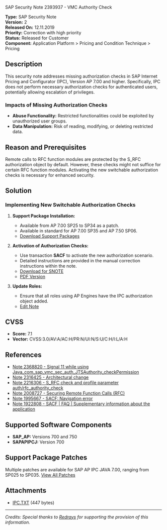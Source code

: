 SAP Security Note 2393937 - VMC Authority Check

**Type:** SAP Security Note  
**Version:** 2  
**Released On:** 12.11.2019  
**Priority:** Correction with high priority  
**Status:** Released for Customer  
**Component:** Application Platform > Pricing and Condition Technique > Pricing

## Description

This security note addresses missing authorization checks in SAP Internet Pricing and Configurator (IPC), Version AP 7.00 and higher. Specifically, IPC does not perform necessary authorization checks for authenticated users, potentially allowing escalation of privileges.

### Impacts of Missing Authorization Checks

- **Abuse Functionality:** Restricted functionalities could be exploited by unauthorized user groups.
- **Data Manipulation:** Risk of reading, modifying, or deleting restricted data.

## Reason and Prerequisites

Remote calls to RFC function modules are protected by the S_RFC authorization object by default. However, these checks might not suffice for certain RFC function modules. Activating the new switchable authorization checks is necessary for enhanced security.

## Solution

### Implementing New Switchable Authorization Checks

1. **Support Package Installation:**
   - Available from AP 7.00 SP25 to SP34 as a patch.
   - Available in standard for AP 7.00 SP35 and AP 7.50 SP06.
   - [Download Support Packages](https://me.sap.com/supportpackage/SAPKNA7035)

2. **Activation of Authorization Checks:**
   - Use transaction **SACF** to activate the new authorization scenario.
   - Detailed instructions are provided in the manual correction instructions within the note.
   - [Download for SNOTE](https://notesdownloads.sap.com/note/0040000002022542019)
   - [PDF Version](https://me.sap.com/sap/support/sfm/notes/print/0002393937?language=en-US&token=46552C2A330657E12DC423C96A253B61)

3. **Update Roles:**
   - Ensure that all roles using AP Engines have the IPC authorization object added.
   - [Edit Note](https://me.sap.com/sap/support/notes/edit/0002393937)

## CVSS

- **Score:** 7.1
- **Vector:** CVSS:3.0/AV:A/AC:H/PR:N/UI:N/S:U/C:H/I:L/A:H

## References

- [Note 2368820 - Signal 11 while using Java_com_sap_vmc_sec_auth_JTSAuthority_checkPermission](https://me.sap.com/notes/2368820)
- [Note 2316425 - Architectural change](https://me.sap.com/notes/2316425)
- [Note 2216306 - S_RFC check and profile parameter auth/rfc_authority_check](https://me.sap.com/notes/2216306)
- [Note 2008727 - Securing Remote Function Calls (RFC)](https://me.sap.com/notes/2008727)
- [Note 1995667 - SACF: Navigation error](https://me.sap.com/notes/1995667)
- [Note 1922808 - SACF | FAQ | Supplementary information about the application](https://me.sap.com/notes/1922808)

## Supported Software Components

- **SAP_AP:** Versions 700 and 750
- **SAPAPIPCJ:** Version 700

## Support Package Patches

Multiple patches are available for SAP AP IPC JAVA 7.00, ranging from SP025 to SP035. [View All Patches](https://me.sap.com/supportpackage/SAPKNA7035)

## Attachments

- [IPC.TXT](https://me.sap.com/sap/support/sapnotes/public/services/attachment.htm?iv_key=012006153200001338602016&iv_version=0002&iv_guid=6EAE8B28C5091ED6BED2EAA5EDD840C8) (447 bytes)

---

*Credits: Special thanks to [Redrays](https://redrays.io) for supporting the provision of this information.*